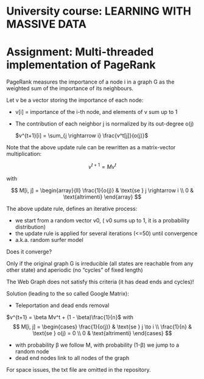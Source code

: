# University course: LEARNING WITH MASSIVE DATA
# Assignment: Multi-threaded implementation of PageRank

PageRank measures the importance of a node i in a graph G as the weighted sum of the importance of its neighbours.

Let v be a vector storing the importance of each node:
- v[i] = importance of the i-th node, and elements of v sum up to 1
- The contribution of each neighbor j is normalized by its out-degree o(j)

  $v^{t+1}[i] = \sum_{j \rightarrow i} \frac{v^t[j]}{o(j)}$

Note that the above update rule can be rewritten as a matrix-vector multiplication:

$$
v^{t+1} = M v^t
$$

with 

$$
M[i, j] = 
\begin{array}{ll}
\frac{1}{o(j)} & \text{se } j \rightarrow i \\
0 & \text{altrimenti}
\end{array}
$$


The above update rule, defines an iterative process:
- we start from a random vector v0, ( v0 sums up to 1, it is a probability distribution)
- the update rule is applied for several iterations (<=50) until convergence
- a.k.a. random surfer model

Does it converge?

Only if the original graph G is irreducible (all states are reachable from any other state) and aperiodic (no “cycles” of fixed length)

The Web Graph does not satisfy this criteria (it has dead ends and cycles)!

Solution (leading to the so called Google Matrix):
- Teleportation and dead ends removal

$v^{t+1} = \beta Mv^t + (1 - \beta)\frac{1}{n}$ with 
$$
M[i, j] =
\begin{cases} 
\frac{1}{o(j)} & \text{se } j \to i \\ 
\frac{1}{n} & \text{se } o(j) = 0 \\ 
0 & \text{altrimenti}
\end{cases}
$$

- with probability β we follow M, with probability (1-β) we jump to a random node
- dead end nodes link to all nodes of the graph

For space issues, the txt file are omitted in the repository.

